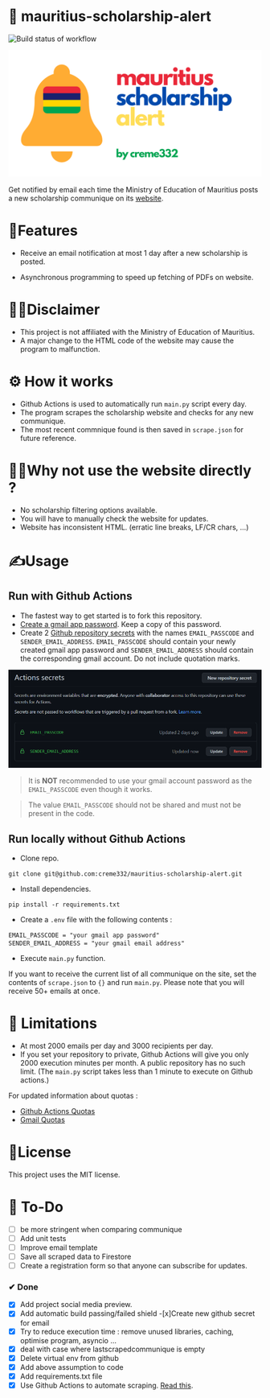 # 🔔 mauritius-scholarship-alert
![Build status of workflow](https://github.com/creme332/mauritius-scholarship-alert/actions/workflows/main.yml/badge.svg)

![mauritius scholarship alert logo](assets/logo.png)

Get notified by email each time the Ministry of Education of Mauritius posts a new scholarship communique on its [website](https://education.govmu.org/Pages/Downloads/Scholarships/Scholarships-for-Mauritius-Students.aspx).


# 🚀Features
- Receive an email notification at most 1 day after a new scholarship is posted.
<!-- - Receive a reminder a couple of days before the closing date of all scholarships.
- Option to filter scholarships by type. -->
- Asynchronous programming to speed up fetching of PDFs on website.

# 🙋‍♂️Disclaimer
- This project is not affiliated with the Ministry of Education of Mauritius. 
- A major change to the HTML code of the website may cause the program to malfunction.

# ⚙ How it works
- Github Actions is used to automatically run `main.py` script every day.
 - The program scrapes the scholarship website and checks for any new communique. 
 - The most recent commnique found is then saved in `scrape.json` for future reference.
 

# 🤷‍♂️Why not use the website directly ?
- No scholarship filtering options available.
- You will have to manually check the website for updates.
- Website has inconsistent HTML. (erratic line breaks, LF/CR chars, ...)

# ✍Usage
## Run with Github Actions 
- The fastest way to get started is to fork this repository.
- [Create a gmail app password](https://itsupport.umd.edu/itsupport/?id=kb_article_view&sysparm_article=KB0015112&sys_kb_id=76433076dbdf8c904cb035623996194b&spa=1). Keep a copy of this password.
- Create 2 [Github repository secrets](https://docs.github.com/en/actions/security-guides/encrypted-secrets) with the names `EMAIL_PASSCODE` and `SENDER_EMAIL_ADDRESS`. `EMAIL_PASSCODE` should contain your newly created gmail app password and `SENDER_EMAIL_ADDRESS` should contain the corresponding gmail account. Do not include quotation marks.

![github secret image](assets/githubsecret.png)

> It is **NOT** recommended to use your gmail account password as the `EMAIL_PASSCODE` even though it works.

> The value `EMAIL_PASSCODE` should not be shared and must not be present in the code. 

## Run locally without Github Actions
- Clone repo.

```
git clone git@github.com:creme332/mauritius-scholarship-alert.git
```

- Install dependencies.
```
pip install -r requirements.txt
```

- Create a `.env` file with the following contents :
```
EMAIL_PASSCODE = "your gmail app password"
SENDER_EMAIL_ADDRESS = "your gmail email address"
```

- Execute `main.py` function.


If you want to receive the current list of all communique on the site, set the contents of `scrape.json` to `{}` and run `main.py`. Please note that you will receive 50+ emails at once.

# 🤚 Limitations
- At most 2000 emails per day and 3000 recipients per day.
- If you set your repository to private, Github Actions will give you only 2000 execution minutes per month. A public repository has no such limit. (The `main.py` script takes less than 1 minute to execute on Github actions.) 

For updated information about quotas :
- [Github Actions Quotas](https://docs.github.com/en/billing/managing-billing-for-github-actions/about-billing-for-github-actions)
- [Gmail Quotas](https://support.google.com/a/answer/166852?hl=en)

# 📃License
 This project uses the MIT license.

# 🔨 To-Do
- [ ] be more stringent when comparing communique
- [ ] Add unit tests
- [ ] Improve email template
- [ ] Save all scraped data to Firestore
- [ ] Create a registration form so that anyone can subscribe for updates.

### ✔ Done
- [x] Add project social media preview.
- [x] Add automatic build passing/failed shield
-[x]Create new github secret for email
- [x] Try to reduce execution time : remove unused libraries, caching, optimise program, asyncio ...
- [x] deal with case where lastscrapedcommunique is empty
- [x] Delete virtual env from github
- [x] Add above assumption to code
- [x] Add requirements.txt file
- [x] Use Github Actions to automate scraping. [Read this](https://yasoob.me/posts/github-actions-web-scraper-schedule-tutorial/).